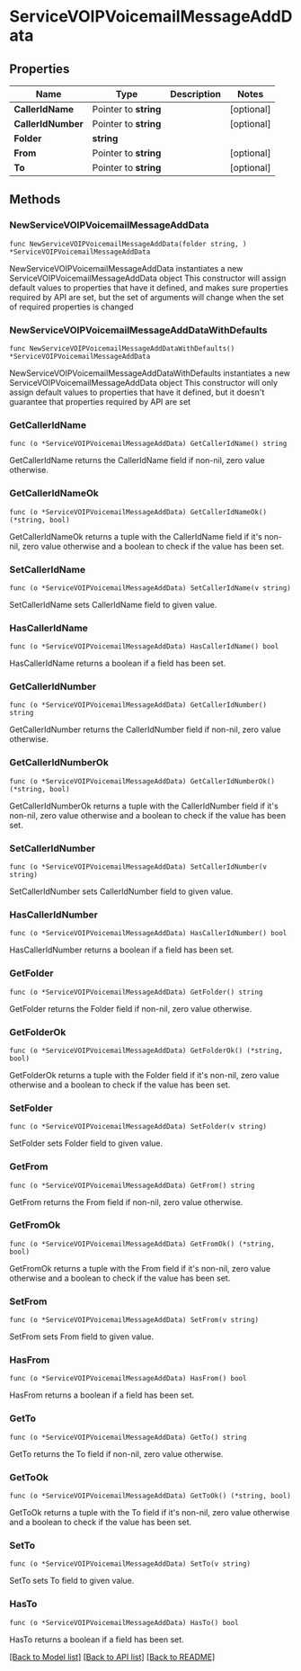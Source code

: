 # ServiceVOIPVoicemailMessageAddData

## Properties

Name | Type | Description | Notes
------------ | ------------- | ------------- | -------------
**CallerIdName** | Pointer to **string** |  | [optional] 
**CallerIdNumber** | Pointer to **string** |  | [optional] 
**Folder** | **string** |  | 
**From** | Pointer to **string** |  | [optional] 
**To** | Pointer to **string** |  | [optional] 

## Methods

### NewServiceVOIPVoicemailMessageAddData

`func NewServiceVOIPVoicemailMessageAddData(folder string, ) *ServiceVOIPVoicemailMessageAddData`

NewServiceVOIPVoicemailMessageAddData instantiates a new ServiceVOIPVoicemailMessageAddData object
This constructor will assign default values to properties that have it defined,
and makes sure properties required by API are set, but the set of arguments
will change when the set of required properties is changed

### NewServiceVOIPVoicemailMessageAddDataWithDefaults

`func NewServiceVOIPVoicemailMessageAddDataWithDefaults() *ServiceVOIPVoicemailMessageAddData`

NewServiceVOIPVoicemailMessageAddDataWithDefaults instantiates a new ServiceVOIPVoicemailMessageAddData object
This constructor will only assign default values to properties that have it defined,
but it doesn't guarantee that properties required by API are set

### GetCallerIdName

`func (o *ServiceVOIPVoicemailMessageAddData) GetCallerIdName() string`

GetCallerIdName returns the CallerIdName field if non-nil, zero value otherwise.

### GetCallerIdNameOk

`func (o *ServiceVOIPVoicemailMessageAddData) GetCallerIdNameOk() (*string, bool)`

GetCallerIdNameOk returns a tuple with the CallerIdName field if it's non-nil, zero value otherwise
and a boolean to check if the value has been set.

### SetCallerIdName

`func (o *ServiceVOIPVoicemailMessageAddData) SetCallerIdName(v string)`

SetCallerIdName sets CallerIdName field to given value.

### HasCallerIdName

`func (o *ServiceVOIPVoicemailMessageAddData) HasCallerIdName() bool`

HasCallerIdName returns a boolean if a field has been set.

### GetCallerIdNumber

`func (o *ServiceVOIPVoicemailMessageAddData) GetCallerIdNumber() string`

GetCallerIdNumber returns the CallerIdNumber field if non-nil, zero value otherwise.

### GetCallerIdNumberOk

`func (o *ServiceVOIPVoicemailMessageAddData) GetCallerIdNumberOk() (*string, bool)`

GetCallerIdNumberOk returns a tuple with the CallerIdNumber field if it's non-nil, zero value otherwise
and a boolean to check if the value has been set.

### SetCallerIdNumber

`func (o *ServiceVOIPVoicemailMessageAddData) SetCallerIdNumber(v string)`

SetCallerIdNumber sets CallerIdNumber field to given value.

### HasCallerIdNumber

`func (o *ServiceVOIPVoicemailMessageAddData) HasCallerIdNumber() bool`

HasCallerIdNumber returns a boolean if a field has been set.

### GetFolder

`func (o *ServiceVOIPVoicemailMessageAddData) GetFolder() string`

GetFolder returns the Folder field if non-nil, zero value otherwise.

### GetFolderOk

`func (o *ServiceVOIPVoicemailMessageAddData) GetFolderOk() (*string, bool)`

GetFolderOk returns a tuple with the Folder field if it's non-nil, zero value otherwise
and a boolean to check if the value has been set.

### SetFolder

`func (o *ServiceVOIPVoicemailMessageAddData) SetFolder(v string)`

SetFolder sets Folder field to given value.


### GetFrom

`func (o *ServiceVOIPVoicemailMessageAddData) GetFrom() string`

GetFrom returns the From field if non-nil, zero value otherwise.

### GetFromOk

`func (o *ServiceVOIPVoicemailMessageAddData) GetFromOk() (*string, bool)`

GetFromOk returns a tuple with the From field if it's non-nil, zero value otherwise
and a boolean to check if the value has been set.

### SetFrom

`func (o *ServiceVOIPVoicemailMessageAddData) SetFrom(v string)`

SetFrom sets From field to given value.

### HasFrom

`func (o *ServiceVOIPVoicemailMessageAddData) HasFrom() bool`

HasFrom returns a boolean if a field has been set.

### GetTo

`func (o *ServiceVOIPVoicemailMessageAddData) GetTo() string`

GetTo returns the To field if non-nil, zero value otherwise.

### GetToOk

`func (o *ServiceVOIPVoicemailMessageAddData) GetToOk() (*string, bool)`

GetToOk returns a tuple with the To field if it's non-nil, zero value otherwise
and a boolean to check if the value has been set.

### SetTo

`func (o *ServiceVOIPVoicemailMessageAddData) SetTo(v string)`

SetTo sets To field to given value.

### HasTo

`func (o *ServiceVOIPVoicemailMessageAddData) HasTo() bool`

HasTo returns a boolean if a field has been set.


[[Back to Model list]](../README.md#documentation-for-models) [[Back to API list]](../README.md#documentation-for-api-endpoints) [[Back to README]](../README.md)


